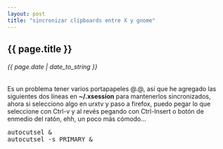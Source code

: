 ```yaml
---
layout: post
title: "sincronizar clipboards entre X y gnome"
---
```


## {{ page.title }}
###### {{ page.date | date_to_string }}

Es un problema tener varios portapapeles @.@, así que he agregado las siguientes dos líneas en **~/.xsession** para mantenerlos sincronizados, ahora si selecciono algo en urxtv y paso a firefox, puedo pegar lo que seleccione con Ctrl-v y al revés pegando con Ctrl-Insert o botón de enmedio del ratón, ehh, un poco más cómodo...

<pre class="sh_sh">
autocutsel &amp;
autocutsel -s PRIMARY &amp;
</pre>
